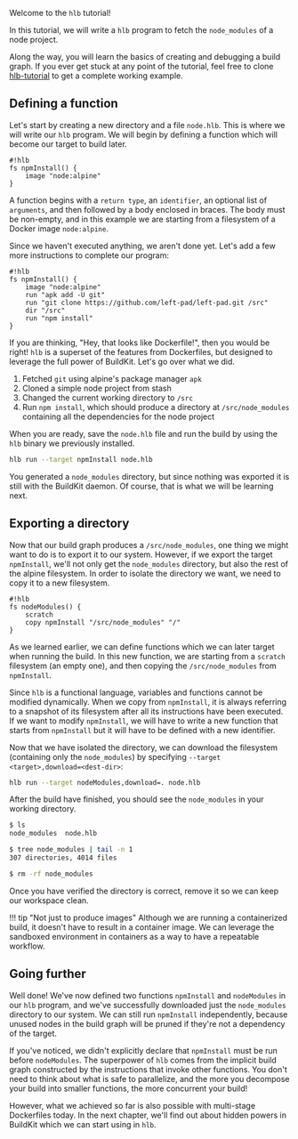 Welcome to the `hlb` tutorial!

In this tutorial, we will write a `hlb` program to fetch the `node_modules` of a node project.

Along the way, you will learn the basics of creating and debugging a build graph. If you ever get stuck at any point of the tutorial, feel free to clone [hlb-tutorial]() to get a complete working example.

## Defining a function

Let's start by creating a new directory and a file `node.hlb`. This is where we will write our `hlb` program. We will begin by defining a function which will become our target to build later.

	#!hlb
	fs npmInstall() {
		image "node:alpine"
	}

A function begins with a `return type`, an `identifier`, an optional list of `arguments`, and then followed by a body enclosed in braces. The body must be non-empty, and in this example we are starting from a filesystem of a Docker image `node:alpine`.

Since we haven't executed anything, we aren't done yet. Let's add a few more instructions to complete our program:

	#!hlb
	fs npmInstall() {
		image "node:alpine"
		run "apk add -U git"
		run "git clone https://github.com/left-pad/left-pad.git /src"
		dir "/src"
		run "npm install"
	}

If you are thinking, "Hey, that looks like Dockerfile!", then you would be right! `hlb` is a superset of the features from Dockerfiles, but designed to leverage the full power of BuildKit. Let's go over what we did.

1. Fetched `git` using alpine's package manager `apk`
2. Cloned a simple node project from stash
3. Changed the current working directory to `/src`
4. Run `npm install`, which should produce a directory at `/src/node_modules` containing all the dependencies for the node project

When you are ready, save the `node.hlb` file and run the build by using the `hlb` binary we previously installed.

```sh
hlb run --target npmInstall node.hlb
```

You generated a `node_modules` directory, but since nothing was exported it is still with the BuildKit daemon. Of course, that is what we will be learning next.

## Exporting a directory

Now that our build graph produces a `/src/node_modules`, one thing we might want to do is to export it to our system. However, if we export the target `npmInstall`, we'll not only get the `node_modules` directory, but also the rest of the alpine filesystem. In order to isolate the directory we want, we need to copy it to a new filesystem.

	#!hlb
	fs nodeModules() {
		scratch
		copy npmInstall "/src/node_modules" "/"
	}

As we learned earlier, we can define functions which we can later target when running the build. In this new function, we are starting from a `scratch` filesystem (an empty one), and then copying the `/src/node_modules` from `npmInstall`.

Since `hlb` is a functional language, variables and functions cannot be modified dynamically. When we copy from `npmInstall`, it is always referring to a snapshot of its filesystem after all its instructions have been executed. If we want to modify `npmInstall`, we will have to write a new function that starts from `npmInstall` but it will have to be defined with a new identifier.

Now that we have isolated the directory, we can download the filesystem (containing only the `node_modules`) by specifying `--target <target>,download=<dest-dir>`:

```sh
hlb run --target nodeModules,download=. node.hlb
```

After the build have finished, you should see the `node_modules` in your working directory.

```sh
$ ls
node_modules  node.hlb

$ tree node_modules | tail -n 1
307 directories, 4014 files

$ rm -rf node_modules
```

Once you have verified the directory is correct, remove it so we can keep our workspace clean.

!!! tip "Not just to produce images"
	Although we are running a containerized build, it doesn't have to result in a container image. We can leverage the sandboxed environment in containers as a way to have a repeatable workflow. 
	
## Going further

Well done! We've now defined two functions `npmInstall` and `nodeModules` in our `hlb` program, and we've successfully downloaded just the `node_modules` directory to our system. We can still run `npmInstall` independently, because unused nodes in the build graph will be pruned if they're not a dependency of the target.

If you've noticed, we didn't explicitly declare that `npmInstall` must be run before `nodeModules`.  The superpower of `hlb` comes from the implicit build graph constructed by the instructions that invoke other functions. You don't need to think about what is safe to parallelize, and the more you decompose your build into smaller functions, the more concurrent your build!

However, what we achieved so far is also possible with multi-stage Dockerfiles today. In the next chapter, we'll find out about hidden powers in BuildKit which we can start using in `hlb`.
